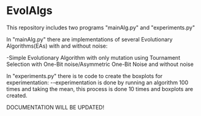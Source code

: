 # EvolAlgs
This repository includes two programs "mainAlg.py" and "experiments.py" 

In "mainAlg.py" there are implementations of several Evolutionary Algorithms(EAs) with and without noise:

-Simple Evolutionary Algorithm with only mutation using Tournament Selection with One-Bit noise/Asymmetric One-Bit Noise and without noise

In "experiments.py" there is te code to create the boxplots for experimentation:
--experimentation is done by running an algorithm 100 times and taking the mean, this process is done 10 times and boxplots are created.

DOCUMENTATION WILL BE UPDATED!
